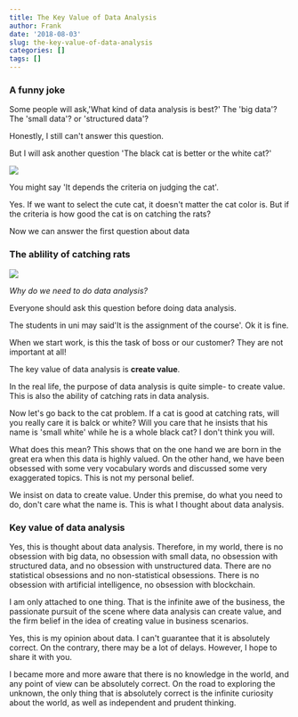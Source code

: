 ```yaml
---
title: The Key Value of Data Analysis
author: Frank
date: '2018-08-03'
slug: the-key-value-of-data-analysis
categories: []
tags: []
---
```

### A funny joke

Some people will ask,'What kind of data analysis is best?' The 'big data'? The 'small data'? or 'structured data'?

Honestly, I still can't answer this question.

But I will ask another question 'The black cat is better or the white cat?'

![](/en/2018-08-03-the-key-value-of-data-analysis_files/cat.jpg)


You might say 'It depends the criteria on judging the cat'.

Yes. If we want to select the cute cat, it doesn't matter the cat color is. But if the criteria is how good the cat is on catching the rats?

Now we can answer the first question about data


### The ablility of catching rats

![](/en/2018-08-03-the-key-value-of-data-analysis_files/cat2.jpg)

*Why do we need to do data analysis?*

Everyone should ask this question before doing data analysis.

The students in uni may said'It is the assignment of the course'. Ok it is fine.

When we start work, is this the task of boss or our customer? They are not important at all!

The key value of data analysis is **create value**. 

In the real life, the purpose of data analysis is quite simple- to create value. This is also the ability of catching rats in data analysis.

Now let's go back to the cat problem. If a cat is good at catching rats, will you really care it is balck or white? Will you care that he insists that his name is 'small white' while he is a whole black cat? I don't think you will.

What does this mean? This shows that on the one hand we are born in the great era when this data is highly valued. On the other hand, we have been obsessed with some very vocabulary words and discussed some very exaggerated topics. This is not my personal belief.

We insist on data to create value. Under this premise, do what you need to do, don't care what the name is. This is what I thought about data analysis.

### Key value of data analysis

Yes, this is thought about data analysis. Therefore, in my world, there is no obsession with big data, no obsession with small data, no obsession with structured data, and no obsession with unstructured data. There are no statistical obsessions and no non-statistical obsessions. There is no obsession with artificial intelligence, no obsession with blockchain.

I am only attached to one thing. That is the infinite awe of the business, the passionate pursuit of the scene where data analysis can create value, and the firm belief in the idea of creating value in business scenarios.

Yes, this is my opinion about data. I can't guarantee that it is absolutely correct. On the contrary, there may be a lot of delays. However, I hope to share it with you.

I became more and more aware that there is no knowledge in the world, and any point of view can be absolutely correct. On the road to exploring the unknown, the only thing that is absolutely correct is the infinite curiosity about the world, as well as independent and prudent thinking.






